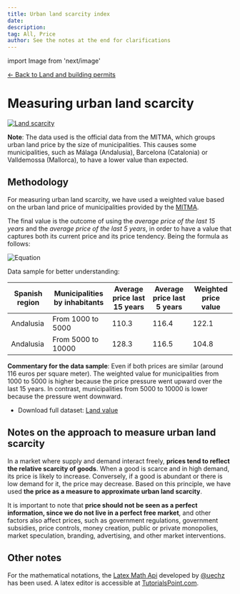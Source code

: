 ```yaml
---
title: Urban land scarcity index
date:
description:
tag: All, Price
author: See the notes at the end for clarifications
---
```


import Image from 'next/image'

<div class="meta-line"><a class="meta-back" href="/posts/land">← Back to Land and building permits</a></div>

# Measuring urban land scarcity

[![Land scarcity](/images/landscarcity.png)](/images/landscarcity.png)

**Note**: The data used is the official data from the MITMA, which groups urban land price by the size of municipalities. This causes some municipalities, such as Málaga (Andalusia), Barcelona (Catalonia) or Valldemossa (Mallorca), to have a lower value than expected.

## Methodology

For measuring urban land scarcity, we have used a weighted value based on the urban land price of municipalities provided by the [MITMA](https://www.mitma.gob.es/el-ministerio/informacion-estadistica/vivienda-y-actuaciones-urbanas/estadisticas/suelo/estadisticas-de-precios-de-suelo-urbano).

The final value is the outcome of using the _average price of the last 15 years_ and the _average price of the last 5 years_, in order to have a value that captures both its current price and its price tendency. Being the formula as follows:

![Equation](https://math.vercel.app/?bgcolor=auto&from=Land\:weighted\:value\:=[Average\:5\:years\times2]\:-Average\:15\:years)

Data sample for better understanding:

| Spanish region | Municipalities by inhabitants | Average price last 15 years | Average price last 5 years | Weighted price value |
| --- | --- | --- | --- | --- |
| Andalusia | From 1000 to 5000 | 110.3 | 116.4 | 122.1  |
| Andalusia | From 5000 to 10000 | 128.3 | 116.5 | 104.8 |

**Commentary for the data sample**: Even if both prices are similar (around 116 euros per square meter). The weighted value for municipalities from 1000 to 5000 is higher because the price pressure went upward over the last 15 years. In contrast, municipalities from 5000 to 10000 is lower because the pressure went downward.

* Download full dataset: [Land value](https://github.com/galetaire/spahousing/raw/main/public/docs/landvalue.XLS)

## Notes on the approach to measure urban land scarcity

In a market where supply and demand interact freely, **prices tend to reflect the relative scarcity of goods**. When a good is scarce and in high demand, its price is likely to increase. Conversely, if a good is abundant or there is low demand for it, the price may decrease. Based on this principle, we have used **the price as a measure to approximate urban land scarcity**.

It is important to note that **price should not be seen as a perfect information, since we do not live in a perfect free market**, and other factors also affect prices, such as government regulations, government subsidies, price controls, money creation, public or private monopolies, market speculation, branding, advertising, and other market interventions.

## Other notes

For the mathematical notations, the [Latex Math Api](https://math.vercel.app/home) developed by [@uechz](https://twitter.com/uechz) has been used. A latex editor is accessible at [TutorialsPoint.com](https://www.tutorialspoint.com/latex_equation_editor.htm).
